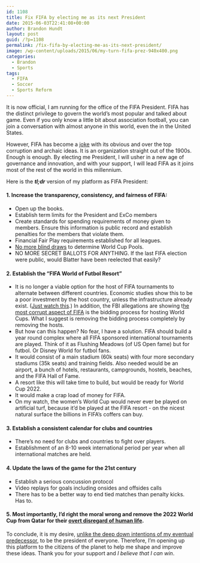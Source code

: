 ```yaml
---
id: 1108
title: Fix FIFA by electing me as its next President
date: 2015-06-03T22:41:08+00:00
author: Brandon Hundt
layout: post
guid: /?p=1108
permalink: /fix-fifa-by-electing-me-as-its-next-president/
image: /wp-content/uploads/2015/06/my-turn-fifa-prez-940x400.png
categories:
  - Brandon
  - Sports
tags:
  - FIFA
  - Soccer
  - Sports Reform
---
```

It is now official, I am running for the office of the FIFA President. FIFA has the distinct privilege to govern the world’s most popular and talked about game. Even if you only know a little bit about association football, you can join a conversation with almost anyone in this world, even the in the United States.

<!--more-->

However, FIFA has become a [joke](http://www.nbcnews.com/news/us-news/accused-fifa-executive-citing-onion-says-u-s-hosting-world-n367401) with its obvious and over the top corruption and archaic ideas. It is an organization straight out of the 1900s. Enough is enough. By electing me President, I will usher in a new age of governance and innovation, and with your support, I will lead FIFA as it joins most of the rest of the world in this millennium.

Here is the _**tl;dr**_ version of my platform as FIFA President:

#### 1. Increase the transparency, consistency, and fairness of FIFA:

<ul style="margin-top: 0;">
  <li>
    Open up the books.
  </li>
  <li>
    Establish term limits for the President and ExCo members
  </li>
  <li>
    Create standards for spending requirements of money given to members. Ensure this information is public record and establish penalties for the members that violate them.
  </li>
  <li>
    Financial Fair Play requirements established for all leagues.
  </li>
  <li>
    <a href="/how-to-remove-bribery-from-fifas-world-cup-selection-process/">No more blind draws</a> to determine World Cup Pools.
  </li>
  <li>
    NO MORE SECRET BALLOTS FOR ANYTHING. If the last FIFA election were public, would Blatter have been reelected that easily?
  </li>
</ul>

#### 2. Establish the &#8220;FIFA World of Futbol Resort&#8221;

<ul style="margin-top: 0;">
  <li>
    It is no longer a viable option for the host of FIFA tournaments to alternate between different countries. Economic studies show this to be a poor investment by the host country, unless the infrastructure already exist. (<a href="https://www.youtube.com/watch?v=DlJEt2KU33I">Just watch this</a>.) In addition, the FBI allegations are showing t<a href="http://www.reuters.com/article/2015/06/03/us-soccer-fifa-idUSKBN0OI22P20150603">he most corrupt aspect of FIFA</a> is the bidding process for hosting World Cups. What I suggest is removing the bidding process completely by removing the hosts.
  </li>
  <li>
    But how can this happen? No fear, I have a solution. FIFA should build a year round complex where all FIFA sponsored international tournaments are played. Think of it as Flushing Meadows (of US Open fame) but for futbol. Or Disney World for futbol fans.
  </li>
  <li>
    It would consist of a main stadium (60k seats) with four more secondary stadiums (35k seats) and training fields. Also needed would be an airport, a bunch of hotels, restaurants, campgrounds, hostels, beaches, and the FIFA Hall of Fame.
  </li>
  <li>
    A resort like this will take time to build, but would be ready for World Cup 2022.
  </li>
  <li>
    It would make a crap load of money for FIFA.
  </li>
  <li>
    On my watch, the women’s World Cup would never ever be played on artificial turf, because it’d be played at the FIFA resort - on the nicest natural surface the billions in FIFA’s coffers can buy.
  </li>
</ul>

#### 3. Establish a consistent calendar for clubs and countries

<ul style="margin-top: 0;">
  <li>
    There’s no need for clubs and countries to fight over players.
  </li>
  <li>
    Establishment of an 8-10 week international period per year when all international matches are held.
  </li>
</ul>

#### 4. Update the laws of the game for the 21st century

<ul style="margin-top: 0;">
  <li>
    Establish a serious concussion protocol
  </li>
  <li>
    Video replays for goals including onsides and offsides calls
  </li>
  <li>
    There has to be a better way to end tied matches than penalty kicks. Has to.
  </li>
</ul>

#### 5. Most importantly, I’d right the moral wrong and remove the 2022 World Cup from Qatar for their [overt disregard of human life](http://www.hrw.org/world-report/2014/country-chapters/qatar).

To conclude, it is my desire, [unlike the deep down intentions of my eventual predecessor](http://www.vox.com/2015/5/29/8688243/fifa-president-sepp-blatter-proclaims-himself-president-of-everybody), to be the president of everyone. Therefore, I’m opening up this platform to the citizens of the planet to help me shape and improve these ideas. Thank you for your support and _I believe that I can win_.

